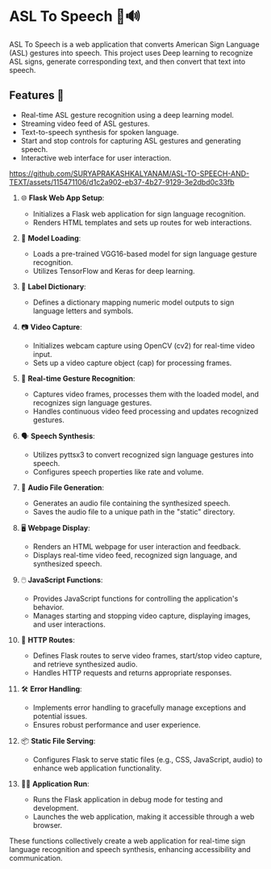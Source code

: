 # ASL To Speech 🤖🔊

ASL To Speech is a web application that converts American Sign Language (ASL) gestures into speech. This project uses Deep learning to recognize ASL signs, generate corresponding text, and then convert that text into speech.

## Features 🌟

- Real-time ASL gesture recognition using a deep learning model.
- Streaming video feed of ASL gestures.
- Text-to-speech synthesis for spoken language.
- Start and stop controls for capturing ASL gestures and generating speech.
- Interactive web interface for user interaction.




https://github.com/SURYAPRAKASHKALYANAM/ASL-TO-SPEECH-AND-TEXT/assets/115471106/d1c2a902-eb37-4b27-9129-3e2dbd0c33fb


1. 🌐 **Flask Web App Setup**:
   - Initializes a Flask web application for sign language recognition.
   - Renders HTML templates and sets up routes for web interactions.

2. 🧠 **Model Loading**:
   - Loads a pre-trained VGG16-based model for sign language gesture recognition.
   - Utilizes TensorFlow and Keras for deep learning.

3. 📜 **Label Dictionary**:
   - Defines a dictionary mapping numeric model outputs to sign language letters and symbols.

4. 📷 **Video Capture**:
   - Initializes webcam capture using OpenCV (cv2) for real-time video input.
   - Sets up a video capture object (cap) for processing frames.

5. 🚦 **Real-time Gesture Recognition**:
   - Captures video frames, processes them with the loaded model, and recognizes sign language gestures.
   - Handles continuous video feed processing and updates recognized gestures.

6. 🗣️ **Speech Synthesis**:
   - Utilizes pyttsx3 to convert recognized sign language gestures into speech.
   - Configures speech properties like rate and volume.

7. 📢 **Audio File Generation**:
   - Generates an audio file containing the synthesized speech.
   - Saves the audio file to a unique path in the "static" directory.

8. 🖥️ **Webpage Display**:
   - Renders an HTML webpage for user interaction and feedback.
   - Displays real-time video feed, recognized sign language, and synthesized speech.

9. 🖱️ **JavaScript Functions**:
   - Provides JavaScript functions for controlling the application's behavior.
   - Manages starting and stopping video capture, displaying images, and user interactions.

10. 🚦 **HTTP Routes**:
    - Defines Flask routes to serve video frames, start/stop video capture, and retrieve synthesized audio.
    - Handles HTTP requests and returns appropriate responses.

11. 🛠️ **Error Handling**:
    - Implements error handling to gracefully manage exceptions and potential issues.
    - Ensures robust performance and user experience.

12. 📦 **Static File Serving**:
    - Configures Flask to serve static files (e.g., CSS, JavaScript, audio) to enhance web application functionality.

13. 🏃‍♀️ **Application Run**:
    - Runs the Flask application in debug mode for testing and development.
    - Launches the web application, making it accessible through a web browser.

These functions collectively create a web application for real-time sign language recognition and speech synthesis, enhancing accessibility and communication.



